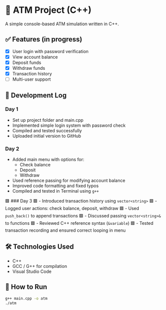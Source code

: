 # 🏧 ATM Project (C++)

A simple console-based ATM simulation written in C++.

## ✅ Features (in progress)
- [x] User login with password verification
- [x] View account balance
- [x] Deposit funds
- [x] Withdraw funds
- [x] Transaction history
- [ ] Multi-user support

## 📅 Development Log

### Day 1
- Set up project folder and main.cpp
- Implemented simple login system with password check
- Compiled and tested successfully
- Uploaded initial version to GitHub

### Day 2
- Added main menu with options for:
  - Check balance
  - Deposit
  - Withdraw
- Used reference passing for modifying account balance
- Improved code formatting and fixed typos
- Compiled and tested in Terminal using `g++`

🟩 ### Day 3
🟩 - Introduced transaction history using `vector<string>`
🟩 - Logged user actions: check balance, deposit, withdraw
🟩 - Used `push_back()` to append transactions
🟩 - Discussed passing `vector<string>&` to functions
🟩 - Reviewed C++ reference syntax (`&variable`)
🟩 - Tested transaction recording and ensured correct looping in menu

## 🛠️ Technologies Used
- C++
- GCC / G++ for compilation
- Visual Studio Code

## 🔧 How to Run
```bash
g++ main.cpp -o atm
./atm
